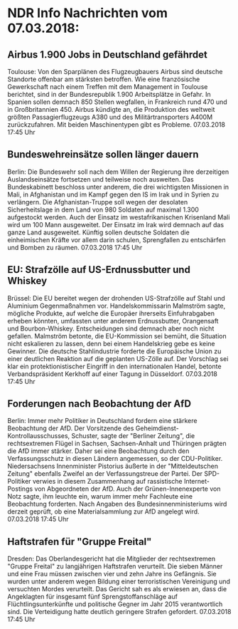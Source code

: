 # NDR Info Nachrichten vom 07.03.2018:


## Airbus 1.900 Jobs in Deutschland gefährdet
Toulouse: Von den Sparplänen des Flugzeugbauers Airbus sind deutsche Standorte offenbar am stärksten betroffen. Wie eine französische Gewerkschaft nach einem Treffen mit dem Management in Toulouse berichtet, sind in der Bundesrepublik 1.900 Arbeitsplätze in Gefahr. In Spanien sollen demnach 850 Stellen wegfallen, in Frankreich rund 470 und in Großbritannien 450. Airbus kündigte an, die Produktion des weltweit größten Passagierflugzeugs A380 und des Militärtransporters A400M zurückzufahren. Mit beiden Maschinentypen gibt es Probleme. 07.03.2018 17:45 Uhr 

## Bundeswehreinsätze sollen länger dauern
Berlin: Die Bundeswehr soll nach dem Willen der Regierung ihre derzeitigen Auslandseinsätze fortsetzen und teilweise noch ausweiten. Das Bundeskabinett beschloss unter anderem, die drei wichtigsten Missionen in Mali, in Afghanistan und im Kampf gegen den IS im Irak und in Syrien zu verlängern. Die Afghanistan-Truppe soll wegen der desolaten Sicherheitslage in dem Land von 980 Soldaten auf maximal 1.300 aufgestockt werden. Auch der Einsatz im westafrikanischen Krisenland Mali wird um 100 Mann ausgeweitet. Der Einsatz im Irak wird demnach auf das ganze Land ausgeweitet. Künftig sollen deutsche Soldaten die einheimischen Kräfte vor allem darin schulen, Sprengfallen zu entschärfen und Bomben zu räumen. 07.03.2018 17:45 Uhr 

## EU: Strafzölle auf US-Erdnussbutter und Whiskey
Brüssel: Die EU bereitet wegen der drohenden US-Strafzölle auf Stahl und Aluminium Gegenmaßnahmen vor. Handelskommissarin Malmström sagte, mögliche Produkte, auf welche die Europäer ihrerseits Einfuhrabgaben  erheben könnten, umfassten unter anderem Erdnussbutter, Orangensaft und Bourbon-Whiskey. Entscheidungen sind demnach aber noch nicht gefallen. Malmström betonte, die EU-Kommission sei bemüht, die Situation nicht eskalieren zu lassen, denn bei einem Handelskrieg gebe es keine Gewinner. Die deutsche Stahlindustrie forderte die Europäische Union zu einer deutlichen Reaktion auf die geplanten US-Zölle auf. Der Vorschlag sei klar ein protektionistischer Eingriff in den internationalen Handel, betonte Verbandspräsident Kerkhoff auf einer Tagung in Düsseldorf. 07.03.2018 17:45 Uhr 

## Forderungen nach Beobachtung der AfD
Berlin: Immer mehr Politiker in Deutschland fordern eine stärkere Beobachtung der AfD. Der Vorsitzende des Geheimdienst-Kontrollausschusses, Schuster, sagte der "Berliner Zeitung", die rechtsextremen Flügel in Sachsen, Sachsen-Anhalt und Thüringen prägten die AfD immer stärker. Daher sei eine Beobachtung durch den Verfassungsschutz in diesen Ländern angemessen, so der CDU-Politiker. Niedersachsens Innenminister Pistorius äußerte in der "Mitteldeutschen Zeitung" ebenfalls Zweifel an der Verfassungstreue der Partei. Der SPD-Politiker verwies in diesem Zusammenhang auf rassistische Internet-Postings von Abgeordneten der AfD. Auch der Grünen-Innenexperte von Notz sagte, ihm leuchte ein, warum immer mehr Fachleute eine Beobachtung forderten. Nach Angaben des Bundesinnenministeriums wird derzeit geprüft, ob eine Materialsammlung zur AfD angelegt wird. 07.03.2018 17:45 Uhr 

## Haftstrafen für "Gruppe Freital"
Dresden:    Das Oberlandesgericht hat die Mitglieder der rechtsextremen "Gruppe Freital" zu langjährigen Haftstrafen verurteilt. Die sieben Männer und eine Frau müssen zwischen vier und zehn Jahre ins Gefängnis. Sie wurden unter anderem wegen Bildung einer terroristischen Vereinigung und versuchten Mordes verurteilt. Das Gericht sah es als erwiesen an, dass die Angeklagten für insgesamt fünf Sprengstoffanschläge auf Flüchtlingsunterkünfte und politische Gegner im Jahr 2015 verantwortlich sind. Die Verteidigung hatte deutlich geringere Strafen gefordert. 07.03.2018 17:45 Uhr 
